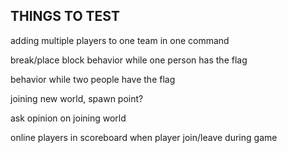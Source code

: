 ## THINGS TO TEST

adding multiple players to one team in one command

break/place block behavior while one person has the flag

behavior while two people have the flag

joining new world, spawn point?

ask opinion on joining world

online players in scoreboard when player join/leave during game